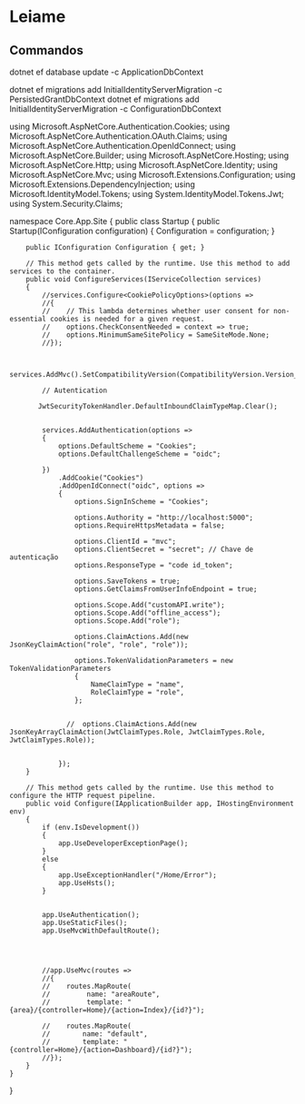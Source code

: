 ﻿# Leiame

## Commandos


dotnet ef database update -c ApplicationDbContext

dotnet ef migrations add InitialIdentityServerMigration -c PersistedGrantDbContext
dotnet ef migrations add InitialIdentityServerMigration -c ConfigurationDbContext











using Microsoft.AspNetCore.Authentication.Cookies;
using Microsoft.AspNetCore.Authentication.OAuth.Claims;
using Microsoft.AspNetCore.Authentication.OpenIdConnect;
using Microsoft.AspNetCore.Builder;
using Microsoft.AspNetCore.Hosting;
using Microsoft.AspNetCore.Http;
using Microsoft.AspNetCore.Identity;
using Microsoft.AspNetCore.Mvc;
using Microsoft.Extensions.Configuration;
using Microsoft.Extensions.DependencyInjection;
using Microsoft.IdentityModel.Tokens;
using System.IdentityModel.Tokens.Jwt;
using System.Security.Claims;

namespace Core.App.Site
{
    public class Startup
    {
        public Startup(IConfiguration configuration)
        {
            Configuration = configuration;
        }

        public IConfiguration Configuration { get; }

        // This method gets called by the runtime. Use this method to add services to the container.
        public void ConfigureServices(IServiceCollection services)
        {
            //services.Configure<CookiePolicyOptions>(options =>
            //{
            //    // This lambda determines whether user consent for non-essential cookies is needed for a given request.
            //    options.CheckConsentNeeded = context => true;
            //    options.MinimumSameSitePolicy = SameSiteMode.None;
            //});


            services.AddMvc().SetCompatibilityVersion(CompatibilityVersion.Version_2_1);

            // Autentication

           JwtSecurityTokenHandler.DefaultInboundClaimTypeMap.Clear();

      
            services.AddAuthentication(options =>
            {
                options.DefaultScheme = "Cookies";
                options.DefaultChallengeScheme = "oidc";

            })
                .AddCookie("Cookies")
                .AddOpenIdConnect("oidc", options =>
                {
                    options.SignInScheme = "Cookies";

                    options.Authority = "http://localhost:5000";
                    options.RequireHttpsMetadata = false;

                    options.ClientId = "mvc";
                    options.ClientSecret = "secret"; // Chave de autenticação
                    options.ResponseType = "code id_token";
                    
                    options.SaveTokens = true;
                    options.GetClaimsFromUserInfoEndpoint = true;

                    options.Scope.Add("customAPI.write");
                    options.Scope.Add("offline_access");
                    options.Scope.Add("role");

                    options.ClaimActions.Add(new JsonKeyClaimAction("role", "role", "role"));

                    options.TokenValidationParameters = new TokenValidationParameters
                    {
                        NameClaimType = "name",
                        RoleClaimType = "role",
                    };


                  //  options.ClaimActions.Add(new JsonKeyArrayClaimAction(JwtClaimTypes.Role, JwtClaimTypes.Role, JwtClaimTypes.Role));


                });
        }

        // This method gets called by the runtime. Use this method to configure the HTTP request pipeline.
        public void Configure(IApplicationBuilder app, IHostingEnvironment env)
        {
            if (env.IsDevelopment())
            {
                app.UseDeveloperExceptionPage();
            }
            else
            {
                app.UseExceptionHandler("/Home/Error");
                app.UseHsts();
            }


            app.UseAuthentication();
            app.UseStaticFiles();
            app.UseMvcWithDefaultRoute();

    


            //app.UseMvc(routes =>
            //{
            //    routes.MapRoute(
            //         name: "areaRoute",
            //         template: "{area}/{controller=Home}/{action=Index}/{id?}");

            //    routes.MapRoute(
            //        name: "default",
            //        template: "{controller=Home}/{action=Dashboard}/{id?}");
            //});
        }
    }
}
